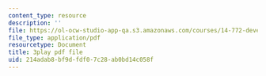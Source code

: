 ```yaml
---
content_type: resource
description: ''
file: https://ol-ocw-studio-app-qa.s3.amazonaws.com/courses/14-772-development-economics-macroeconomics-spring-2013/214adab8bf9dfdf07c28ab0bd14c058f_BrvMZf2jaso.pdf
file_type: application/pdf
resourcetype: Document
title: 3play pdf file
uid: 214adab8-bf9d-fdf0-7c28-ab0bd14c058f
---
```

